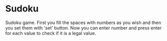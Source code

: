 # Sudoku
Sudoku game. First you fill the spaces with numbers as you wish and then you set them with 'set' button. Now you can enter number and press enter for each value to check if it is a legal value. 
